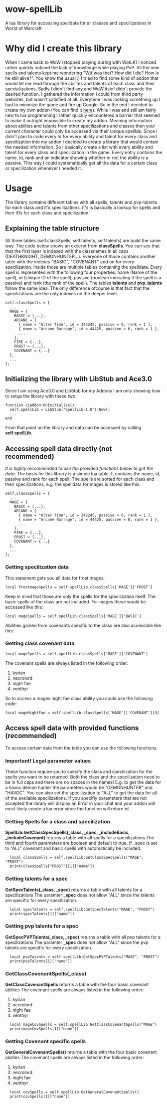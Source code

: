 # wow-spellLib
A lua library for accessing spelldata for all classes and specilizations in World of Warcraft

# Why did I create this library
When I came back to WoW (stopped playing during with WotLK) I noticed rather quickly noticed the lack of knowledge while playing PvP. All the new spells and talents kept me wondering "Wtf was that? How did I die? How is he still alive?". You know the usual :) I tried to find some kind of addon that would let me read through the abilites and talents of each class and their specializations. Sadly I didn't find any and WoW itslef didn't provide the desired function. I gathered the information I could from third party websites, but wasn't satisfied at all. Everytime I was looking something up I had to minimize the game and fire up Google. So in the end I decided to create my own addon (You can find it <a href="https://github.com/Timsche/wow-classInfo">here</a>). While I was and still am fairly new to lua programming I rather quickly encountered a barrier that seemed to make it outright impossible to create my addon. Meaning information about abilites and talents from other specilizations and classes then your current character could only be accessed via their unique spellIds. Since I didn't plan to code every Id for every ability and talent for every class and specilization into my addon I decided to create a library that would contain the needed information. So I basically create a list with every ability and talent for every class and specilization in the game. Every entry contains the name, id, rank and an indicator showing whether or not the ability is a passive. This way I could systematically get all the data for a certain class or specilization whenever I needed it.

# Usage
The library contains different tables with all spells, talents and pvp-talents for each class and it's specilizations. It's is basically a lookup for spells and their IDs for each class and specilization.

## Explaining the table structure
All three tables (self.classSpells, self.talents, self.talents) are build the same way. The code below shows an excerpt from **classSpells**. You can see that that the first layer is indexed with the classnames in all caps (DEATHKNIGHT, DEMONHUNTER...). Everyone of those contains another table with the indexes "BASIC", "COVENANT" and on for every specilization. Inside those are multiple tables containing the spelldata. Every spell is represented with the following four properties: name (Name of the spell), id (Unique ID of the spell), passive (boolean indicating if the spell is a passive) and rank (the rank of the spell). The tables **talents** and **pvp_talents** follow the same idea. The only difference ofcourse is that fact that the specilizations are the only indexes on the deeper level.
```
self.classSpells = {
  ...
  MAGE = {
    BASIC = {...},
    ARCANE = {
      { name = "Alter Time", id = 342245, passive = 0, rank = 1 },
      { name = "Arcane Barrage", id = 44425, passive = 0, rank = 1 },
      ...
    },
    FIRE = {...},
    FROST = {...},
    COVENANT = {...}
  },
  ...
};
```

## Initializing the library with LibStub and Ace3.0
Since I am using Ace3.0 and LibStub for my Addons I am only showing how to setup the library with these two.
```
function ciAddon:OnInitialize()
  self.spellLib = LibStub("SpellLib-1.0"):New()
  ...
end
```

From that point on the library and data can be accessed by calling **self.spellLib**.

## Accessing spell data directly (not recommended)
*It is highly recommended to use the provided functions below to get the data.*
The basis for this library is a simple lua table. It contains the name, id, passive and rank for each spell. The spells are sorted for each class and their specilizations, e.g. the spelldata for mages is stored like this:

```
self.classSpells = {
  ...
  MAGE = {
    BASIC = {...},
    ARCANE = {
      { name = "Alter Time", id = 342245, passive = 0, rank = 1 },
      { name = "Arcane Barrage", id = 44425, passive = 0, rank = 1 },
      ...
    },
    FIRE = {...},
    FROST = {...},
    COVENANT = {...}
  },
  ...
};
```
### Getting specilization data
This statement gets you all data for frost mages:
```
local frostmageSpells = self.spellLib.classSpells['MAGE']['FROST']
```

Keep in mind that those are only the spells for the specilization itself. The basic spells of the class are not included. For mages these would be accessed like this:
```
local mageSpells = self.spellLib.classSpells['MAGE']['BASIC']
```

Abilities gained from covenants specific to the class are also accessible like this:

### Getting class covenant data
```
local mageSpells = self.spellLib.classSpells['MAGE']['COVENANT']
```
The covenant spells are always listed in the following order:
1. kyrian
2. necrolord
3. night fae
4. venthyr

So to access a mages night fae class ability you could use the following code:
```
local mageNightFae = self.spellLib.classSpells['MAGE']['COVENANT'][3]
```

## Access spell data with provided functions (recommended)
To access certain data from the table you can use the following functions.

### Important! Legal parameter values
These function require you to specify the class and specilization for the spells you want to be returned. Both the class and the specilization need to be in full caps and there are no spaces in the names! E.g. to get the data for a havoc demon hunter the parameters would be "DEMONHUNTER" and "HAVOC". You can also set the specilization to "ALL" to get the data for all of the available specilizations. If you specifiy parameters that are not accepted the library will display an Error in your chat and your addon will most likely create a lua error since the function will return nil.

### Getting Spells for a class and specilization
**SpellLib:GetClassSpecSpells(_class, _spec, _includeBasic, _includeCovenant)** returns a table with all spells for a specilizations
The third and fourth parameters are boolean and default to true. If _spec is set to "ALL" covenant and basic spells with automatically be included.
```
  local classSpells = self.spellLib:GetClassSpecSpells("MAGE", "FROST")
  print(classSpells["FROST"][1]["name"])
```

### Getting talents for a spec
**GetSpecTalents(_class, _spec)** returns a table with all talents for a specilizations
The paramter **_spec** does not allow "ALL" since the talents are specific for every specilization.
```
  local specTalents = self.spellLib:GetSpecTalents("MAGE", "FROST")
  print(specTalents[1]["name"])
```

### Getting pvp talents for a spec
**GetSpecPVPTalents(_class, _spec)** returns a table with all pvp talents for a specilizations
The paramter **_spec** does not allow "ALL" since the pvp talents are specific for every specilization.
```
  local pvpTalents = self.spellLib:GetSpecPVPTalents("MAGE", "FROST")
  print(pvpTalents[1]["name"])
```

### GetClassCovenantSpells(_class)
**GetClassCovenantSpells** returns a table with the four basic covenant abilites
The covenant spells are always listed in the following order:
1. kyrian
2. necrolord
3. night fae
4. venthyr
```
  local mageCovSpells = self.spellLib:GetClassCovenantSpells("MAGE")
  print(mageCovSpells[1]["name"])
```

### Getting Covenant specific spells
**GetGeneralCovenantSpells()** returns a table with the four basic covenant abilites
The covenant spells are always listed in the following order:
1. kyrian
2. necrolord
3. night fae
4. venthyr
```
  local covSpells = self.spellLib:GetGeneralCovenantSpells()
  print(covSpells[1]["name"])
```
